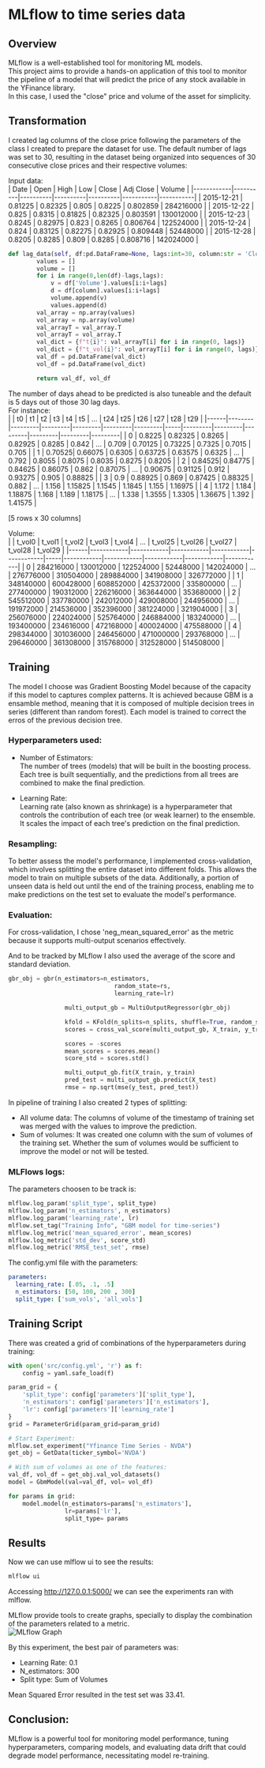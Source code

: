 # MLflow to time series data  
  
## Overview  
MLflow is a well-established tool for monitoring ML models.  
This project aims to provide a hands-on application of this tool to monitor the pipeline of a model that will predict the price of any stock available in the YFinance library.  
In this case, I used the "close" price and volume of the asset for simplicity.   
  
## Transformation  
I created lag columns of the close price following the parameters of the class I created to prepare the dataset for use. The default number of lags was set to 30, resulting in the dataset being organized into sequences of 30 consecutive close prices and their respective volumes:  
  
Input data:  
| Date       | Open     | High     | Low      | Close    | Adj Close | Volume    |
|------------|----------|----------|----------|----------|-----------|-----------|
| 2015-12-21 | 0.81225  | 0.82325  | 0.805    | 0.8225   | 0.802859  | 284216000 |
| 2015-12-22 | 0.825    | 0.8315   | 0.81825  | 0.82325  | 0.803591  | 130012000 |
| 2015-12-23 | 0.8245   | 0.82975  | 0.823    | 0.8265   | 0.806764  | 122524000 |
| 2015-12-24 | 0.824    | 0.83125  | 0.82275  | 0.82925  | 0.809448  | 52448000  |
| 2015-12-28 | 0.8205   | 0.8285   | 0.809    | 0.8285   | 0.808716  | 142024000 |
  
```python   
def lag_data(self, df:pd.DataFrame=None, lags:int=30, column:str = 'Close'):
        values = []
        volume = []
        for i in range(0,len(df)-lags,lags):
            v = df['Volume'].values[i:i+lags]
            d = df[column].values[i:i+lags]
            volume.append(v)
            values.append(d)
        val_array = np.array(values)
        vol_array = np.array(volume)
        val_arrayT = val_array.T
        vol_arrayT = vol_array.T
        val_dict = {f"t{i}": val_arrayT[i] for i in range(0, lags)}
        vol_dict = {f"t_vol{i}": vol_arrayT[i] for i in range(0, lags)}
        val_df = pd.DataFrame(val_dict)
        vol_df = pd.DataFrame(vol_dict)

        return val_df, vol_df
```
  
The number of days ahead to be predicted is also tuneable and the default is 5 days out of those 30 lag days.  
For instance:  
|      |   t0   |   t1    |   t2    |   t3    |   t4    |   t5    | ... |   t24   |   t25   |   t26   |   t27   |   t28   |   t29   |
|------|--------|---------|---------|---------|---------|---------|-----|---------|---------|---------|---------|---------|---------|
|  0   | 0.8225 | 0.82325 | 0.8265  | 0.82925 | 0.8285  | 0.842   | ... | 0.709   | 0.70125 | 0.73225 | 0.7325  | 0.7015  | 0.705   |
|  1   | 0.70525| 0.66075 | 0.6305  | 0.63725 | 0.63575 | 0.6325  | ... | 0.792   | 0.8055  | 0.8075  | 0.8035  | 0.8275  | 0.8205  |
|  2   | 0.84525| 0.84775 | 0.84625 | 0.86075 | 0.862   | 0.87075 | ... | 0.90675 | 0.91125 | 0.912   | 0.93275 | 0.905   | 0.88825 |
|  3   | 0.9    | 0.88925 | 0.869   | 0.87425 | 0.88325 | 0.882   | ... | 1.156   | 1.15825 | 1.1545  | 1.1845  | 1.155   | 1.16975 |
|  4   | 1.172  | 1.184   | 1.18875 | 1.168   | 1.189   | 1.18175 | ... | 1.338   | 1.3555  | 1.3305  | 1.36675 | 1.392   | 1.41575 |  
  
[5 rows x 30 columns]  
   
Volume:  
|      |   t_vol0   |   t_vol1   |   t_vol2   |   t_vol3   |   t_vol4   | ... |   t_vol25  |   t_vol26  |   t_vol27  |   t_vol28  |   t_vol29  |
|------|------------|------------|------------|------------|------------|-----|------------|------------|------------|------------|------------|
|  0   | 284216000  | 130012000  | 122524000  | 52448000   | 142024000  | ... | 276776000  | 310504000  | 289884000  | 341908000  | 326772000  |
|  1   | 348140000  | 600428000  | 608852000  | 425372000  | 335800000  | ... | 277400000  | 190312000  | 226216000  | 363644000  | 353680000  |
|  2   | 545512000  | 337780000  | 242012000  | 429008000  | 244956000  | ... | 191972000  | 214536000  | 352396000  | 381224000  | 321904000  |
|  3   | 256076000  | 224024000  | 525764000  | 246884000  | 183240000  | ... | 193400000  | 234616000  | 472168000  | 400024000  | 475588000  |
|  4   | 298344000  | 301036000  | 246456000  | 471000000  | 293768000  | ... | 296460000  | 361308000  | 315768000  | 312528000  | 514508000  |
  
##  Training  
The model I choose was Gradient Boosting Model because of the capacity if this model to captures complex patterns. It is achieved because GBM is a ensamble method, meaning that it is composed of multiple decision trees in series (different than random forest). Each model is trained to correct the erros of the previous decision tree.  
  
### Hyperparameters used:
- Number of Estimators:  
The number of trees (models) that will be built in the boosting process. Each tree is built sequentially, and the predictions from all trees are combined to make the final prediction.
  
- Learning Rate:  
Learning rate (also known as shrinkage) is a hyperparameter that controls the contribution of each tree (or weak learner) to the ensemble. It scales the impact of each tree's prediction on the final prediction.  
  
### Resampling:  
To better assess the model's performance, I implemented cross-validation, which involves splitting the entire dataset into different folds. This allows the model to train on multiple subsets of the data. Additionally, a portion of unseen data is held out until the end of the training process, enabling me to make predictions on the test set to evaluate the model's performance.  


### Evaluation:  
For cross-validation, I chose 'neg_mean_squared_error' as the metric because it supports multi-output scenarios effectively.  
  
And to be tracked by MLflow I also used the average of the score and standard deviation.  
  
```python
gbr_obj = gbr(n_estimators=n_estimators, 
                              random_state=rs, 
                              learning_rate=lr)

                multi_output_gb = MultiOutputRegressor(gbr_obj)

                kfold = KFold(n_splits=n_splits, shuffle=True, random_state=rs)
                scores = cross_val_score(multi_output_gb, X_train, y_train, cv=kfold, scoring='neg_mean_squared_error')

                scores = -scores
                mean_scores = scores.mean()
                score_std = scores.std()

                multi_output_gb.fit(X_train, y_train)
                pred_test = multi_output_gb.predict(X_test)
                rmse = np.sqrt(mse(y_test, pred_test))
```
  
In pipeline of training I also created 2 types of splitting:  
- All volume data: The columns of volume of the timestamp of training set was merged with the values to improve the prediction.  
- Sum of volumes: It was created one column with the sum of volumes of the training set.
Whether the sum of volumes would be sufficient to improve the model or not will be tested.  
  
### MLFlows logs:  
The parameters choosen to be track is:  
```python
mlflow.log_param('split_type', split_type)
mlflow.log_param('n_estimators', n_estimators)
mlflow.log_param('learning_rate', lr)
mlflow.set_tag("Training Info", "GBM model for time-series")
mlflow.log_metric('mean_squared_error', mean_scores)
mlflow.log_metric('std_dev', score_std)
mlflow.log_metric('RMSE_test_set', rmse)
```
  
The config.yml file with the parameters:  
  
```yaml
parameters:
  learning_rate: [.05, .1, .5]
  n_estimators: [50, 100, 200 , 300]
  split_type: ['sum_vols', 'all_vols']
```
  
## Training Script
  
There was created a grid of combinations of the hyperparameters during training:  
```python
with open('src/config.yml', 'r') as f:
    config = yaml.safe_load(f)

param_grid = {
    'split_type': config['parameters']['split_type'],
    'n_estimators': config['parameters']['n_estimators'],
    'lr': config['parameters']['learning_rate']
}
grid = ParameterGrid(param_grid=param_grid)

# Start Experiment:
mlflow.set_experiment("Yfinance Time Series - NVDA")
get_obj = GetData(ticker_symbol='NVDA')

# With sum of volumes as one of the features:
val_df, vol_df = get_obj.val_vol_datasets()
model = GbmModel(val=val_df, vol= vol_df)

for params in grid:
    model.model(n_estimators=params['n_estimators'], 
                lr=params['lr'], 
                split_type= params
```
  
## Results  
Now we can use mlflow ui to see the results:  
```bash
mlflow ui
```
Accessing http://127.0.0.1:5000/ we can see the experiments ran with mlflow.  
  
MLflow provide tools to create graphs, specially to display the combination of the parameters related to a metric.  
![MLflow Graph](graph_mlflow.png)  
  
By this experiment, the best pair of parameters was:  
- Learning Rate: 0.1  
- N_estimators: 300  
- Split type: Sum of Volumes  
  
Mean Squared Error resulted in the test set was 33.41.  
  
## Conclusion:  
MLflow is a powerful tool for monitoring model performance, tuning hyperparameters, comparing models, and evaluating data drift that could degrade model performance, necessitating model re-training.  






